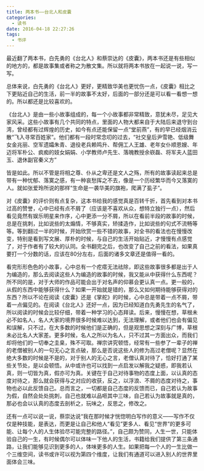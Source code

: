 ```yaml
---
title: 两本书——台北人和皮囊
categories:
  - 读书
date: 2016-04-18 22:27:26
tags:
  - 书评
---
```


最近翻了两本书，白先勇的《台北人》和蔡崇达的《皮囊》，两本书还是有些相似的地方的，都是故事集或者称之为散文集。所以就将两本书放在一起说一说，写一写。

<!-- more -->

总体来说，白先勇的《台北人》更好，更精致华美也更忧伤一点，《皮囊》相比之下更贴近自己的生活，前一半的故事不太好，后面的一部分还是可以看一看想一想的。所以都还是比较喜欢的。

《台北人》是由一些小故事组成的，每一个小故事都非常精致，意犹未尽，足见大家风采。这些小故事有几个共同的特点，里面的人物大都来自于大陆后来退守到台湾，曾经都有过辉煌的历史，如今有点还能保留一点“堂前燕”，有的早已经烟消云散“飞入寻常百姓家”。他们都有一段时常念叨的过去，“社交皇后尹雪艳、低级舞女金兆丽、空军遗孀朱青、退役老兵赖鸣升、帮佣工人王雄、老年女仆顺恩嫂、年迈将军朴公、疯痴的妓女娟娟、小学教师卢先生、落魄教授余嵚磊、将军夫人蓝田玉、退休副官秦义方”

皆是如此。所以不管是将相之尊、仆从之卑还是文人之殇，所有的故事读起来总是带有一种忧郁、落寞之感，有一种哀愁挥之不去，像是一个历经繁华而今又落寞的人。就如张爱玲所说的那样“生命是一袭华美的旗袍，爬满了虱子”。

对《皮囊》的评价则有点复杂，这本书给我的感觉真是百转千折，首先看到对本书过高的赞誉，心中已经有点不屑了（应该是不喜欢从众，想特立独行一点），然后看见竟然有娱乐明星来作序，心中更添一分不屑，所以在看前半段的故事的时候，总是在挑刺，比如说些的太煽情，不够真实，矫揉造作，比如说些的句式不流畅等等。等到翻过一半的时候，开始欣赏一些不错的故事，对全书的看法也在慢慢改变，特别是看到写文展、厚朴的时候，与自己的生活开始贴近，才慢慢有点感觉了，对于作者有了较大的认同。全书翻完之后，也改变了自己之前的看法，如果真要打一个分数的话，应该在80分左右，后面的诸多文章还是值得一看的。

看完形形色色的小故事，心中总有一个疙瘩无法祛除，即这些故事很多都是出于人为编造的，那么去阅读这些人为编造的故事的时候，我又能从中获得什么东西呢？所不同的是，对于大师的作品可能会出于对名声的仰慕会更认真一点。更一般的，从假的东西中能够获得什么？如果一开始就是错的，那么又如何期待能够获得对的东西？所以不论在阅读《皮囊》还是《掌舵》的时候，心中总是带着一点不屑，带着一点偏见的。在阅读《台北人》还好一点，因为已经知道白先勇先生的名气了，所以阅读的时候会比较仔细，带着一种学习的心态拜读。后来，慢慢在想，草根未必不如名人，名人大家的境界很多时候难以达到，无法理解，或者他们也会有偏见和误解，只不过，在大多数的时候他们是正确的，但是观思想之深刻与广博，草根未必比名人大家差。更多时候，名人之所以为名人，只不过其一方面出众，而我们却将他们的一切奉之圭臬，殊不可取。禅宗讲究顿悟，经常有一些参了一辈子的禅的老僧被别人的一句无心之言点破，那么是否说这些人的修为高过老僧呢？显然在绝大多数的时候是不是的，对于别人的无心之言，老僧认真对待了，恰好打通了某些关节处，是以会顿悟。从中或许也可以找到一点启发以解我之疑惑，即我若认真，则一切皆为真，假亦可为真。关键在于自己对待事物的态度上面，以认真的态度对待之，那么就会获得与之对应的收获，反之，以浮浪、不屑的态度对待之，事物也必以此反馈自己。总而言之，一切都是自己态度的反馈而已，自己若认为故事为假，自然会处处挑刺，自己也就难以品咂其中三味，自己若认为故事就是真的，那必也会以认真的态度去剖析之，玩味之，反思之，修改之。

还有一点可以说一说，蔡崇达说“我在那时候才恍惚明白写作的意义——写作不仅仅是种技能，是表达，而更是让自己和他人“看见”更多人、看见“世界”的更多可能、让每个人的人生体验尽可能完整的路径。”，自己颇为赞同，人生一世，只能体验自己的一生，有时候偶尔可以体味一下他人的生活，书籍给我们提供了第三条通路，让我们能够见识到更多的人，体味更多的人生。如果把每一个人的一生比做一个三维空间，读书或许可以视为第四个维度，让我们有通道可以进入别人的世界里面体会三味。
